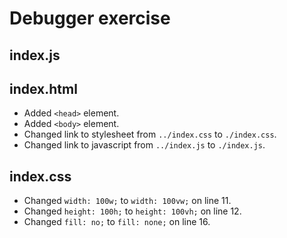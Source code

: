 # Debugger exercise

## index.js


## index.html
* Added `<head>` element.
* Added `<body>` element.
* Changed link to stylesheet from `../index.css` to `./index.css`.
* Changed link to javascript from `../index.js` to `./index.js`.

## index.css
* Changed `width: 100w;` to `width: 100vw;` on line 11.
* Changed `height: 100h;` to `height: 100vh;` on line 12.
* Changed `fill: no;` to `fill: none;` on line 16.
